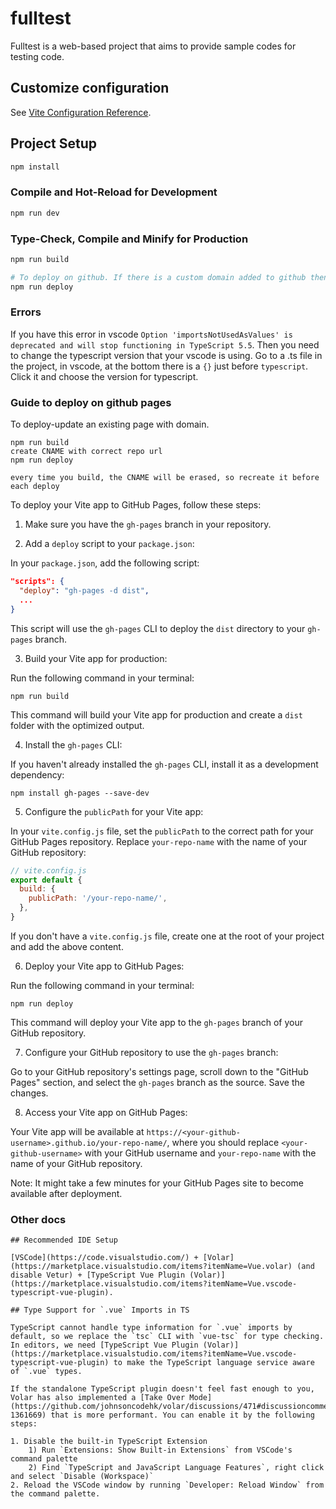 # fulltest

Fulltest is a web-based project that aims to provide sample codes for testing code.

## Customize configuration

See [Vite Configuration Reference](https://vitejs.dev/config/).

## Project Setup

```sh
npm install
```

### Compile and Hot-Reload for Development

```sh
npm run dev
```

### Type-Check, Compile and Minify for Production

```sh
npm run build

# To deploy on github. If there is a custom domain added to github then you need to download the CNAME file that github automatically create and push in the branch into /dist
npm run deploy
```

### Errors

If you have this error in vscode `Option 'importsNotUsedAsValues' is deprecated and will stop functioning in TypeScript 5.5`. Then you need to change the typescript version that your vscode is using. Go to a .ts file in the project, in vscode, at the bottom there is a `{}` just before `typescript`. Click it and choose the version for typescript.

### Guide to deploy on github pages

To deploy-update an existing page with domain.

```
npm run build
create CNAME with correct repo url
npm run deploy

every time you build, the CNAME will be erased, so recreate it before each deploy
```

To deploy your Vite app to GitHub Pages, follow these steps:

1. Make sure you have the `gh-pages` branch in your repository.

2. Add a `deploy` script to your `package.json`:

In your `package.json`, add the following script:

```json
"scripts": {
  "deploy": "gh-pages -d dist",
  ...
}
```

This script will use the `gh-pages` CLI to deploy the `dist` directory to your `gh-pages` branch.

3. Build your Vite app for production:

Run the following command in your terminal:

```
npm run build
```

This command will build your Vite app for production and create a `dist` folder with the optimized output.

4. Install the `gh-pages` CLI:

If you haven't already installed the `gh-pages` CLI, install it as a development dependency:

```
npm install gh-pages --save-dev
```

5. Configure the `publicPath` for your Vite app:

In your `vite.config.js` file, set the `publicPath` to the correct path for your GitHub Pages repository. Replace `your-repo-name` with the name of your GitHub repository:

```javascript
// vite.config.js
export default {
  build: {
    publicPath: '/your-repo-name/',
  },
}
```

If you don't have a `vite.config.js` file, create one at the root of your project and add the above content.

6. Deploy your Vite app to GitHub Pages:

Run the following command in your terminal:

```
npm run deploy
```

This command will deploy your Vite app to the `gh-pages` branch of your GitHub repository.

7. Configure your GitHub repository to use the `gh-pages` branch:

Go to your GitHub repository's settings page, scroll down to the "GitHub Pages" section, and select the `gh-pages` branch as the source. Save the changes.

8. Access your Vite app on GitHub Pages:

Your Vite app will be available at `https://<your-github-username>.github.io/your-repo-name/`, where you should replace `<your-github-username>` with your GitHub username and `your-repo-name` with the name of your GitHub repository.

Note: It might take a few minutes for your GitHub Pages site to become available after deployment.

### Other docs

```
## Recommended IDE Setup

[VSCode](https://code.visualstudio.com/) + [Volar](https://marketplace.visualstudio.com/items?itemName=Vue.volar) (and disable Vetur) + [TypeScript Vue Plugin (Volar)](https://marketplace.visualstudio.com/items?itemName=Vue.vscode-typescript-vue-plugin).

## Type Support for `.vue` Imports in TS

TypeScript cannot handle type information for `.vue` imports by default, so we replace the `tsc` CLI with `vue-tsc` for type checking. In editors, we need [TypeScript Vue Plugin (Volar)](https://marketplace.visualstudio.com/items?itemName=Vue.vscode-typescript-vue-plugin) to make the TypeScript language service aware of `.vue` types.

If the standalone TypeScript plugin doesn't feel fast enough to you, Volar has also implemented a [Take Over Mode](https://github.com/johnsoncodehk/volar/discussions/471#discussioncomment-1361669) that is more performant. You can enable it by the following steps:

1. Disable the built-in TypeScript Extension
    1) Run `Extensions: Show Built-in Extensions` from VSCode's command palette
    2) Find `TypeScript and JavaScript Language Features`, right click and select `Disable (Workspace)`
2. Reload the VSCode window by running `Developer: Reload Window` from the command palette.
```

